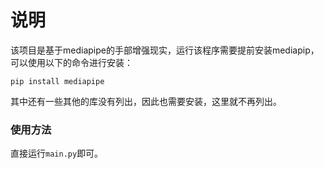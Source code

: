 # 说明

该项目是基于mediapipe的手部增强现实，运行该程序需要提前安装mediapip，可以使用以下的命令进行安装：

```shell
pip install mediapipe
```

其中还有一些其他的库没有列出，因此也需要安装，这里就不再列出。

### 使用方法

直接运行`main.py`即可。

# 
